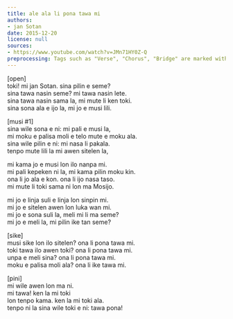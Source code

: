 ```yaml
---
title: ale ala li pona tawa mi
authors:
- jan Sotan
date: 2015-12-20
license: null
sources:
- https://www.youtube.com/watch?v=JMn71HY0Z-Q
preprocessing: Tags such as "Verse", "Chorus", "Bridge" are marked with brackets.
---
```


[open]  \
toki! mi jan Sotan. sina pilin e seme?  \
sina tawa nasin seme? mi tawa nasin lete.  \
sina tawa nasin sama la, mi mute li ken toki.  \
sina sona ala e ijo la, mi jo e musi lili.

[musi #1]  \
sina wile sona e ni: mi pali e musi la,  \
mi moku e palisa moli e telo mute e moku ala.  \
sina wile pilin e ni: mi nasa li pakala.  \
tenpo mute lili la mi awen sitelen la,

mi kama jo e musi lon ilo nanpa mi.  \
mi pali kepeken ni la, mi kama pilin moku kin.  \
ona li jo ala e kon. ona li ijo nasa taso.  \
mi mute li toki sama ni lon ma Mosijo.

mi jo e linja suli e linja lon sinpin mi.  \
mi jo e sitelen awen lon luka wan mi.  \
mi jo e sona suli la, meli mi li ma seme?  \
mi jo e meli la, mi pilin ike tan seme?

[sike]  \
musi sike lon ilo sitelen? ona li pona tawa mi.  \
toki tawa ilo awen toki? ona li pona tawa mi.  \
unpa e meli sina? ona li pona tawa mi.  \
moku e palisa moli ala? ona li ike tawa mi.

[pini]  \
mi wile awen lon ma ni.  \
mi tawa! ken la mi toki  \
lon tenpo kama. ken la mi toki ala.  \
tenpo ni la sina wile toki e ni: tawa pona!